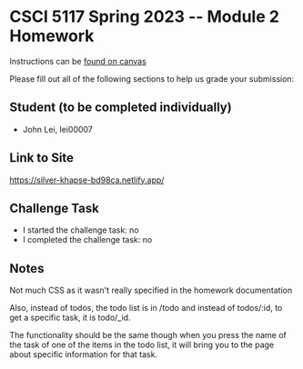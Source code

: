 # CSCI 5117 Spring 2023 -- Module 2 Homework


Instructions can be [found on canvas](https://canvas.umn.edu/courses/355584/pages/homework-2)

Please fill out all of the following sections to help us grade your submission:

## Student (to be completed individually)

* John Lei, lei00007

## Link to Site

https://silver-khapse-bd98ca.netlify.app/

## Challenge Task

* I started the challenge task: no
* I completed the challenge task: no

## Notes

Not much CSS as it wasn't really specified in the homework documentation

Also, instead of todos, the todo list is in /todo and instead of todos/:id, to get a specific task, it is todo/_id. 

The functionality should be the same though when you press the name of the task of one of the items in the todo list, it will bring you to the page about specific information for that task. 